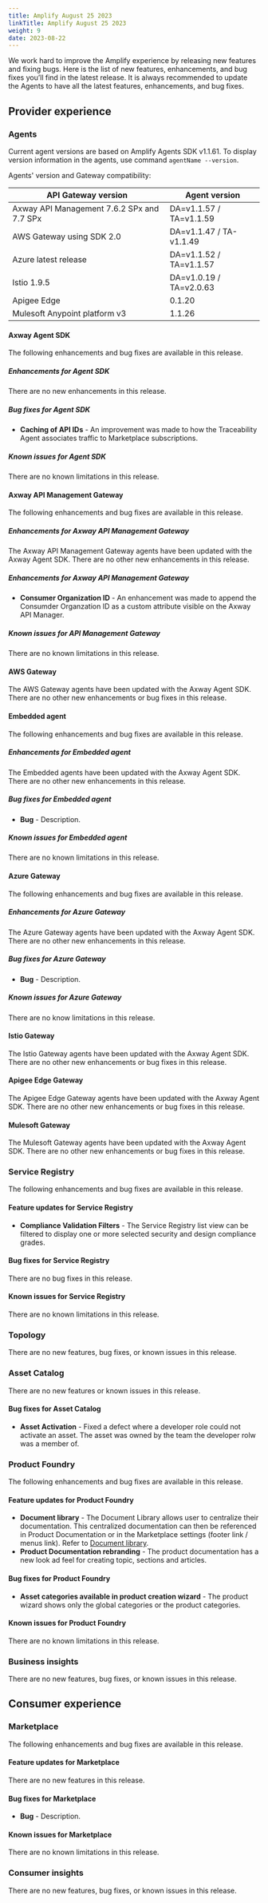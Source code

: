 ```yaml
---
title: Amplify August 25 2023
linkTitle: Amplify August 25 2023
weight: 9
date: 2023-08-22
---
```

We work hard to improve the Amplify experience by releasing new features and fixing bugs. Here is the list of new features, enhancements, and bug fixes you’ll find in the latest release. It is always recommended to update the Agents to have all the latest features, enhancements, and bug fixes.

## Provider experience

### Agents

Current agent versions are based on Amplify Agents SDK v1.1.61. To display version information in the agents, use command `agentName --version`.

Agents' version and Gateway compatibility:

| API Gateway version                        | Agent version           |
|--------------------------------------------|-------------------------|
| Axway API Management 7.6.2 SPx and 7.7 SPx | DA=v1.1.57 / TA=v1.1.59 |
| AWS Gateway using SDK 2.0                  | DA=v1.1.47 / TA-v1.1.49 |
| Azure latest release                       | DA=v1.1.52 / TA=v1.1.57 |
| Istio 1.9.5                                | DA=v1.0.19 / TA=v2.0.63 |
| Apigee Edge                                | 0.1.20                  |
| Mulesoft Anypoint platform v3              | 1.1.26                  |

#### Axway Agent SDK

The following enhancements and bug fixes are available in this release.

##### Enhancements for Agent SDK

There are no new enhancements in this release.

##### Bug fixes for Agent SDK

* **Caching of API IDs** - An improvement was made to how the Traceability Agent associates traffic to Marketplace subscriptions.

##### Known issues for Agent SDK

There are no known limitations in this release.

#### Axway API Management Gateway

The following enhancements and bug fixes are available in this release.

##### Enhancements for Axway API Management Gateway

The Axway API Management Gateway agents have been updated with the Axway Agent SDK. There are no other new enhancements in this release.

##### Enhancements for Axway API Management Gateway

* **Consumer Organization ID** - An enhancement was made to append the Consumder Organzation ID as a custom attribute visible on the Axway API Manager.

##### Known issues for API Management Gateway

There are no known limitations in this release.

#### AWS Gateway

The AWS Gateway agents have been updated with the Axway Agent SDK. There are no other new enhancements or bug fixes in this release.

#### Embedded agent

The following enhancements and bug fixes are available in this release.

##### Enhancements for Embedded agent

The Embedded agents have been updated with the Axway Agent SDK. There are no other new enhancements in this release.

##### Bug fixes for Embedded agent

* **Bug** - Description.

##### Known issues for Embedded agent

There are no known limitations in this release.

#### Azure Gateway

The following enhancements and bug fixes are available in this release.

##### Enhancements for Azure Gateway

The Azure Gateway agents have been updated with the Axway Agent SDK. There are no other new enhancements in this release.

##### Bug fixes for Azure Gateway

* **Bug** - Description.

##### Known issues for Azure Gateway

There are no know limitations in this release.

#### Istio Gateway

The Istio Gateway agents have been updated with the Axway Agent SDK. There are no other new enhancements or bug fixes in this release.

#### Apigee Edge Gateway

The Apigee Edge Gateway agents have been updated with the Axway Agent SDK. There are no other new enhancements or bug fixes in this release.

#### Mulesoft Gateway

The Mulesoft Gateway agents have been updated with the Axway Agent SDK. There are no other new enhancements or bug fixes in this release.

### Service Registry

The following enhancements and bug fixes are available in this release.

#### Feature updates for Service Registry

* **Compliance Validation Filters** - The Service Registry list view can be filtered to display one or more selected security and design compliance grades.

#### Bug fixes for Service Registry

There are no bug fixes in this release.

#### Known issues for Service Registry

There are no known limitations in this release.

### Topology

There are no new features, bug fixes, or known issues in this release.

### Asset Catalog

There are no new features or known issues in this release.

#### Bug fixes for Asset Catalog

* **Asset Activation** - Fixed a defect where a developer role could not activate an asset.   The asset was owned by the team the developer rolw was a member of.

### Product Foundry

The following enhancements and bug fixes are available in this release.

#### Feature updates for Product Foundry

* **Document library** - The Document Library allows user to centralize their documentation. This centralized documentation can then be referenced in Product Documentation or in the Marketplace settings (footer link / menus link). Refer to [Document library](/docs/manage_document_library).
* **Product Documentation rebranding** - The product documentation has a new look ad feel for creating topic, sections and articles.

#### Bug fixes for Product Foundry

* **Asset categories available in product creation wizard** - The product wizard shows only the global categories or the product categories.

#### Known issues for Product Foundry

There are no known limitations in this release.

### Business insights

There are no new features, bug fixes, or known issues in this release.

## Consumer experience

### Marketplace

The following enhancements and bug fixes are available in this release.

#### Feature updates for Marketplace

There are no new features in this release.

#### Bug fixes for Marketplace

* **Bug** - Description.

#### Known issues for Marketplace

There are no known limitations in this release.

### Consumer insights

There are no new features, bug fixes, or known issues in this release.

